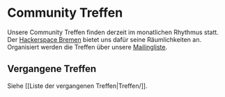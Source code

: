 # Community Treffen

Unsere Community Treffen finden derzeit im monatlichen Rhythmus statt.
Der [Hackerspace Bremen](https://www.hackerspace-bremen.de/) bietet uns dafür seine Räumlichkeiten an.
Organisiert werden die Treffen über unsere [Mailingliste](https://planetcyborg.de/mailman/listinfo/ff-bremen).

## Vergangene Treffen
Siehe [[Liste der vergangenen Treffen|Treffen/]].
